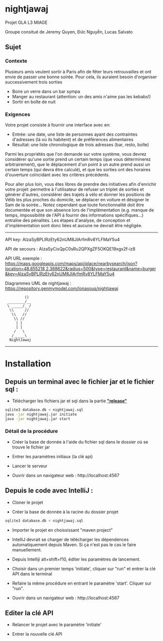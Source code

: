 # nightjawaj
Projet GLA L3 MIAGE

Groupe consitué de Jeremy Quyen, Đức Nguyễn, Lucas Salvato

## Sujet
### Contexte

Plusieurs amis veulent sortir à Paris afin de fêter leurs retrouvailles et ont envie de passer une bonne soirée. Pour cela, ils auraient besoin d'organiser successivement trois sorties

* Boire un verre dans un bar sympa
* Manger au restaurant (attention: un des amis n'aime pas les kebabs!)
* Sortir en boîte de nuit

### Exigences

Votre projet consiste à fournir une interface avec en:

* Entrée: une date, une liste de personnes ayant des contraintes d'adresses (là où ils habitent) et de préférences alimentaires
* Résultat: une liste chronologique de trois adresses (bar, resto, boîte)

Parmi les propriétés que l'on demande sur votre système, vous devrez considérer qu'une sortie prend un certain temps (que vous déterminerez arbitrairement), que le déplacement d'un point à un autre prend aussi un certain temps (qui devra être calculé), et que les sorties ont des horaires d'ouverture coïncidant avec les critères précédents.

Pour aller plus loin, vous êtes libres de prendre des initiatives afin d'enrichir votre projet: permettre à l'utilisateur de refuser un triplet de sorties et générer d'autres, considérer des trajets à vélo et donner les positions de Vélib les plus proches du domicile, se déplacer en voiture et désigner le Sam de la soirée... Notez cependant que toute fonctionnalité doit être documentée et que son absence lors de l'implémentation (e.g. manque de temps, impossibilité de l'API à fournir des informations spécifiques...) entraîne des pénalités. Les étapes d'analyse, de conception et d'implémentation sont donc liées et aucune ne devrait être négligée.

___

API key: AIzaSyBPLlRzEty62nUM8JIArfmRv8YLFMaY5u4

API de secours : AIzaSyCixQpC0sRu2QPXgZF5OKQE19xgx2f-iz8

API URL exemple : https://maps.googleapis.com/maps/api/place/nearbysearch/json?location=48.855218,2.368622&radius=500&type=restaurant&name=burger&key=AIzaSyBPLlRzEty62nUM8JIArfmRv8YLFMaY5u4

Diagrammes UML de nightjawaj : https://repository.genmymodel.com/lonaxous/nightjawaj
```
         ()
 ________/__
 \ _____/_ /
  \\     //
   \\   //
    \\ //
     | |
     | |
    /   \
   /_____\
  NightJawaj
```                                                                

____

# Installation
## Depuis un terminal avec le fichier jar et le fichier sql :

* Télécharger les fichiers jar et sql dans la partie __["release"](https://github.com/Nomeji/nightjawaj/releases "téléchargement")__

```bash
sqlite3 database.db < nightjawaj.sql
java -jar nightjawaj.jar initiate
java -jar nightjawaj.jar start
```

### Détail de la procédure

* Créer la base de donnée à l'aide du fichier sql dans le dossier où se trouve le fichier jar

* Entrer les paramètres initiaux (la clé api)

* Lancer le serveur

* Ouvrir dans un navigateur web : http://localhost:4567

## Depuis le code avec IntelliJ :

* Cloner le projet

* Créer la base de donnée à la racine du dossier projet

```bash
sqlite3 database.db < nightjawaj.sql
```

* Importer le projet en choississant "maven project"

* IntelliJ devrait se charger de télécharger les dépendences automatiquement depuis Maven. Si ça n'est pas le cas le faire manuellement.

* Depuis Intelliji alt+shift+f10, éditer les paramètres de lancement.

* Choisir dans un premier temps 'initiate', cliquer sur "run" et entrer la clé API dans le terminal

* Refaire la même procédure en entrant le paramètre 'start'. Cliquer sur "run".

* Ouvrir dans un navigateur web : http://localhost:4567

## Editer la clé API

* Relancer le projet avec le paramètre 'initiate'

* Entrer la nouvelle clé API
